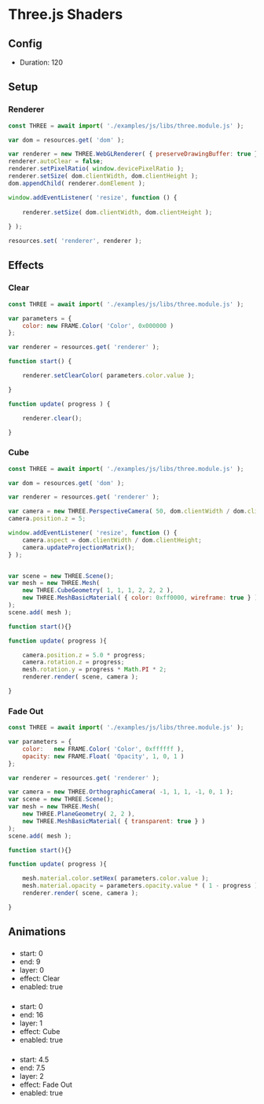<!-- Frame.js Script r6 -->

# Three.js Shaders

## Config

* Duration: 120

## Setup

### Renderer

```js
const THREE = await import( './examples/js/libs/three.module.js' );

var dom = resources.get( 'dom' );

var renderer = new THREE.WebGLRenderer( { preserveDrawingBuffer: true } );
renderer.autoClear = false;
renderer.setPixelRatio( window.devicePixelRatio );
renderer.setSize( dom.clientWidth, dom.clientHeight );
dom.appendChild( renderer.domElement );

window.addEventListener( 'resize', function () {
	
	renderer.setSize( dom.clientWidth, dom.clientHeight );
	
} );

resources.set( 'renderer', renderer );
```

## Effects

### Clear

```js
const THREE = await import( './examples/js/libs/three.module.js' );

var parameters = {
	color: new FRAME.Color( 'Color', 0x000000 )
};

var renderer = resources.get( 'renderer' );

function start() {

	renderer.setClearColor( parameters.color.value );

}

function update( progress ) {

	renderer.clear();

}
```

### Cube

```js
const THREE = await import( './examples/js/libs/three.module.js' );

var dom = resources.get( 'dom' );

var renderer = resources.get( 'renderer' );

var camera = new THREE.PerspectiveCamera( 50, dom.clientWidth / dom.clientHeight, 0.1, 100 );
camera.position.z = 5;

window.addEventListener( 'resize', function () {
	camera.aspect = dom.clientWidth / dom.clientHeight;
	camera.updateProjectionMatrix();
} );


var scene = new THREE.Scene();
var mesh = new THREE.Mesh(
	new THREE.CubeGeometry( 1, 1, 1, 2, 2, 2 ),
	new THREE.MeshBasicMaterial( { color: 0xff0000, wireframe: true } )
);
scene.add( mesh );

function start(){}

function update( progress ){

	camera.position.z = 5.0 * progress;
	camera.rotation.z = progress;
	mesh.rotation.y = progress * Math.PI * 2;
	renderer.render( scene, camera );

}
```

### Fade Out

```js
const THREE = await import( './examples/js/libs/three.module.js' );

var parameters = {
	color:   new FRAME.Color( 'Color', 0xffffff ),
	opacity: new FRAME.Float( 'Opacity', 1, 0, 1 )
};

var renderer = resources.get( 'renderer' );

var camera = new THREE.OrthographicCamera( -1, 1, 1, -1, 0, 1 );
var scene = new THREE.Scene();
var mesh = new THREE.Mesh(
	new THREE.PlaneGeometry( 2, 2 ),
	new THREE.MeshBasicMaterial( { transparent: true } )
);
scene.add( mesh );

function start(){}

function update( progress ){

	mesh.material.color.setHex( parameters.color.value );
	mesh.material.opacity = parameters.opacity.value * ( 1 - progress );
	renderer.render( scene, camera );

}
```

## Animations

### 

* start: 0
* end: 9
* layer: 0
* effect: Clear
* enabled: true

### 

* start: 0
* end: 16
* layer: 1
* effect: Cube
* enabled: true

### 

* start: 4.5
* end: 7.5
* layer: 2
* effect: Fade Out
* enabled: true
